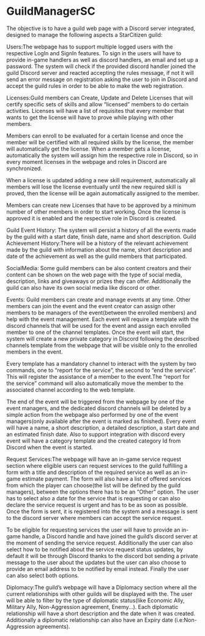 # GuildManagerSC
The objective is to have a guild web page with a Discord server integrated, designed to manage the following aspects a StarCitizen guild: 


Users:The webpage has to support multiple logged users with the respective LogIn and SignIn features. To sign in the users will have to provide in-game handlers as well as discord handlers, an email and set up a password. The system will check if the provided discord handler joined the guild Discord server and reacted accepting the rules message, if not it will send an error message on registration asking the user to join in Discord and accept the guild rules in order to be able to make the web registration.


Licenses:Guild members can Create, Update and Delete Licenses that will certify specific sets of skills and allow “licensed” members to do certain activities.
Licenses will have a list of requisites that every member that wants to get the license will have to prove while playing with other members.

Members can enroll to be evaluated for a certain license and once the member will be certified with all required skills by the license, the member will automatically get the license.
When a member gets a license, automatically the system will assign him the respective role in Discord, so in every moment licenses in the webpage and roles in Discord are synchronized.

When a license is updated adding a new skill requirement, automatically all members will lose the license eventually until the new required skill is proved, then the license will be again automatically assigned to the member.

Members can create new Licenses that have to be approved by a minimum number of other members in order to start working. Once the license is approved it is enabled and the respective role in Discord is created.


Guild Event History: The system will persist a history of all the events made by the guild with a start date, finish date, name and short description.
Guild Achievement History:There will be a history of the relevant achievement made by the guild with information about the name, short description and date of the achievement as well as the guild members that participated.


SocialMedia: Some guild members can be also content creators and their content can be shown on the web page with the type of social media, description, links and giveaways or prizes they can offer. Additionally the guild can also have its own social media like discord or other.


Events: Guild members can create and manage events at any time. Other members can join the event and the event creator can assign other members to be managers of the event(between the enrolled members) and help with the event management. Each event will require a template with the discord channels that will be used for the event and assign each enrolled member to one of the channel templates. Once the event will start, the system will create a new private category in Discord following the described channels template from the webpage that will be visible only to the enrolled members in the event. 

Every template has a mandatory channel to interact with the system by two commands, one to “report for the service”, the second to “end the service”. This will register the assistance of a member to the event.The “report for the service” command will also automatically move the member to the associated channel according to the web template.

The end of the event will be triggered from the webpage by one of the event managers, and the dedicated discord channels will be deleted by a simple action from the webpage also performed by one of the event managers(only available after the event is marked as finished).
Every event will have a name, a short description, a detailed description, a start date and an estimated finish date. Also to support integration with discord every event will have a category template and the created category Id from Discord when the event is started.


Request Services:The webpage will have an in-game service request section where eligible users can request services to the guild fulfilling a form with a title and description of the required service as well as an in-game estimate payment. The form will also have a list of offered services from which the player can choose(the list will be defined by the guild managers), between the options there has to be an “Other” option.
The user has to select also a date for the service that is requesting or can also declare the service request is urgent and has to be as soon as possible. Once the form is sent, it is registered into the system and a message is sent to the discord server where members can accept the service request.

To be eligible for requesting services the user will have to provide an in-game handle, a Discord handle and have joined the guild’s discord server at the moment of sending the service request.
Additionally the user can also select how to be notified about the service request status updates, by default it will be through Discord thanks to the discord bot sending a private message to the user about the updates but the user can also choose to provide an email address to be notified by email instead. Finally the user can also select both options.


Diplomacy:The guild’s webpage will have a Diplomacy section where all the current relationships with other guilds will be displayed with the. The user will be able to filter by the type of diplomatic status(like Economic Ally, Military Ally, Non-Aggression agreement, Enemy…).  Each diplomatic relationship will have a short description and the date when it was created. Additionally a diplomatic relationship can also have an Expiry date (i.e:Non-Aggression agreements).
